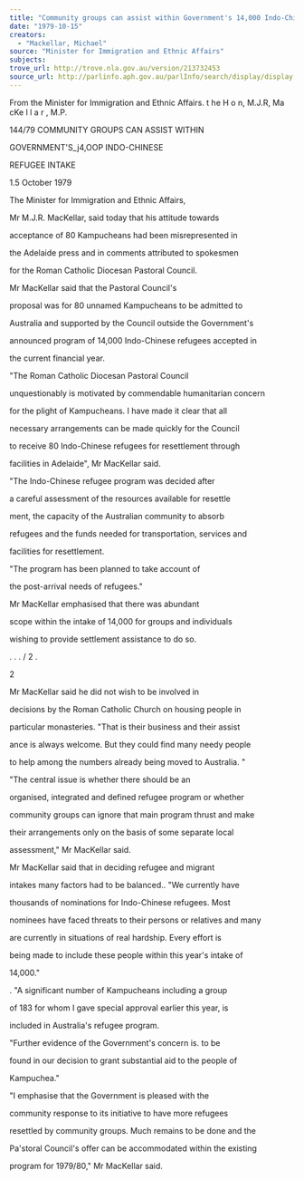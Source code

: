 ```yaml
---
title: "Community groups can assist within Government's 14,000 Indo-Chinese refugee intake"
date: "1979-10-15"
creators:
  - "Mackellar, Michael"
source: "Minister for Immigration and Ethnic Affairs"
subjects:
trove_url: http://trove.nla.gov.au/version/213732453
source_url: http://parlinfo.aph.gov.au/parlInfo/search/display/display.w3p;query=Id%3A%22media/pressrel/HPR08004600%22
---
```


 From the Minister for Immigration  and Ethnic Affairs.  t he H o n,  M.J.R, Ma cKe l l a r , M.P.

 144/79 COMMUNITY GROUPS CAN ASSIST WITHIN

 GOVERNMENT'S_j4,OOP INDO-CHINESE

 REFUGEE INTAKE

 1.5 October 1979

 The Minister for Immigration and Ethnic Affairs, 

 Mr M.J.R. MacKellar,  said today that his attitude towards 

 acceptance of 80 Kampucheans had been misrepresented in 

 the Adelaide press and in comments attributed to spokesmen

 for the Roman Catholic Diocesan Pastoral Council.

 Mr MacKellar said that the Pastoral Council's 

 proposal was for 80 unnamed Kampucheans to be admitted to 

 Australia and supported by the Council outside the Government's 

 announced program of 14,000 Indo-Chinese refugees accepted in 

 the current financial year.

 "The Roman Catholic Diocesan Pastoral Council 

 unquestionably is motivated by commendable humanitarian concern 

 for the plight of Kampucheans. I have made it clear that all 

 necessary arrangements can be made quickly for the Council 

 to receive 80 Indo-Chinese refugees for resettlement through 

 facilities in Adelaide", Mr MacKellar said.

 "The Indo-Chinese refugee program was decided after 

 a careful assessment of the resources available for resettle­

 ment, the capacity of the Australian community to absorb 

 refugees and the funds needed for transportation, services and 

 facilities for resettlement.

 "The program has been planned to take account of 

 the post-arrival needs of refugees."

 Mr MacKellar emphasised that there was abundant 

 scope within the intake of 14,000 for groups and individuals 

 wishing to provide settlement assistance to do so.

 . . . /  2 .

 2

 Mr MacKellar said he did not wish to be involved in 

 decisions by the Roman Catholic Church on housing people in 

 particular monasteries.  "That is their business and their assist­

 ance is always welcome.  But they could find many needy people 

 to help among the numbers already being moved to Australia. "

 "The central issue is whether there should be an 

 organised,  integrated and defined refugee program or whether 

 community groups can ignore that main program thrust and make 

 their arrangements only on the basis of some separate local 

 assessment," Mr MacKellar said.

 Mr MacKellar said that in deciding refugee and migrant 

 intakes many factors had to be balanced.. "We currently have 

 thousands of nominations for Indo-Chinese refugees. Most 

 nominees have faced threats to their persons or relatives and many 

 are currently in situations of real hardship. Every effort is 

 being made to include these people within this year's intake of 

 14,000."

 .  "A significant number of Kampucheans including a group

 of 183 for whom I gave special approval earlier this year,  is 

 included in Australia's refugee program.

 "Further evidence of the Government's concern is. to be 

 found in our decision to grant substantial aid to the people of 

 Kampuchea."

 "I emphasise that the Government is pleased with the 

 community response to its initiative to have more refugees 

 resettled by community groups.  Much remains to be done and the 

 Pa'storal Council's offer can be accommodated within the existing 

 program for 1979/80," Mr MacKellar said.

